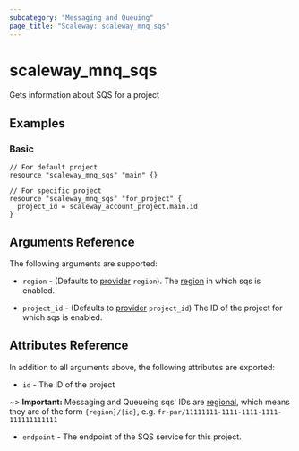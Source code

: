 ```yaml
---
subcategory: "Messaging and Queuing"
page_title: "Scaleway: scaleway_mnq_sqs"
---
```


# scaleway_mnq_sqs

Gets information about SQS for a project

## Examples

### Basic

```hcl
// For default project
resource "scaleway_mnq_sqs" "main" {}

// For specific project
resource "scaleway_mnq_sqs" "for_project" {
  project_id = scaleway_account_project.main.id
}
```

## Arguments Reference

The following arguments are supported:

- `region` - (Defaults to [provider](../index.md#region) `region`). The [region](../guides/regions_and_zones.md#regions) in which sqs is enabled.

- `project_id` - (Defaults to [provider](../index.md#project_id) `project_id`) The ID of the project for which sqs is enabled.


## Attributes Reference

In addition to all arguments above, the following attributes are exported:

- `id` - The ID of the project

~> **Important:** Messaging and Queueing sqs' IDs are [regional](../guides/regions_and_zones.md#resource-ids), which means they are of the form `{region}/{id}`, e.g. `fr-par/11111111-1111-1111-1111-111111111111`

- `endpoint` - The endpoint of the SQS service for this project.
